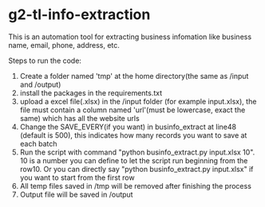 # g2-tl-info-extraction

This is an automation tool for extracting business infomation like business name, email, phone, address, etc.

Steps to run the code:
1. Create a folder named 'tmp' at the home directory(the same as /input and /output)
2. install the packages in the requirements.txt
3. upload a excel file(.xlsx) in the /input folder (for example input.xlsx), the file must contain a column named 'url'(must be lowercase, exact the same) which has all the website urls
4. Change the SAVE_EVERY(if you want) in businfo_extract at line48 (default is 500), this indicates how many records you want to save at each batch
5. Run the script with command "python businfo_extract.py input.xlsx 10". 10 is a number you can define to let the script run beginning from the row10.
Or you can directly say "python businfo_extract.py input.xlsx" if you want to start from the first row
6. All temp files saved in /tmp will be removed after finishing the process
7. Output file will be saved in /output